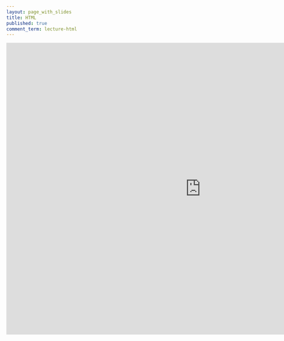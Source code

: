 ```yaml
---
layout: page_with_slides
title: HTML
published: true
comment_term: lecture-html
---
```





<iframe src="https://brunchlabs.slides.com/timtregubov/cs52-html/embed?token=w8XLxNkX&style=light" width="1024" height="768" scrolling="no" frameborder="0" webkitallowfullscreen mozallowfullscreen allowfullscreen></iframe>